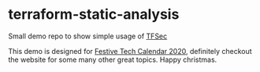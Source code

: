 # terraform-static-analysis

Small demo repo to show simple usage of [TFSec](https://github.com/tfsec/tfsec)

This demo is designed for [Festive Tech Calendar 2020](https://festivetechcalendar.com/), definitely checkout the website for some many other great topics. Happy christmas.